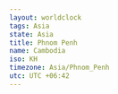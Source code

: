 ```yaml
---
layout: worldclock
tags: Asia
state: Asia
title: Phnom Penh
name: Cambodia
iso: KH
timezone: Asia/Phnom_Penh
utc: UTC +06:42
---
```



